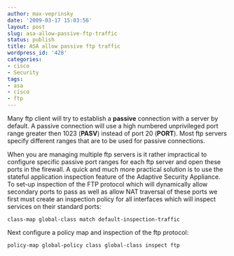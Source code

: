 ```yaml
---
author: max-veprinsky
date: '2009-03-17 15:03:56'
layout: post
slug: asa-allow-passive-ftp-traffic
status: publish
title: ASA allow passive ftp traffic
wordpress_id: '428'
categories:
- cisco
- Security
tags:
- asa
- cisco
- ftp
---
```


Many ftp client will try to establish a **passive** connection with a server by default. A passive connection will use a high numbered unprivileged port range greater then 1023 (**PASV**) instead of port 20 (**PORT**). Most ftp servers specify different ranges that are to be used for passive connections.

When you are managing multiple ftp servers is it rather impractical to configure specific passive port ranges for each ftp server and open these ports in the firewall. A quick and much more practical solution is to use the stateful application inspection feature of the Adaptive Security Appliance.  To set-up inspection of the FTP protocol which will dynamically allow secondary ports to pass as well as allow NAT traversal of these ports we first must create an inspection policy for all interfaces which will inspect services on their standard ports:

`class-map global-class
  match default-inspection-traffic`

Next configure a policy map and inspection of the ftp protocol:

`policy-map global-policy
 class global-class
  inspect ftp`

